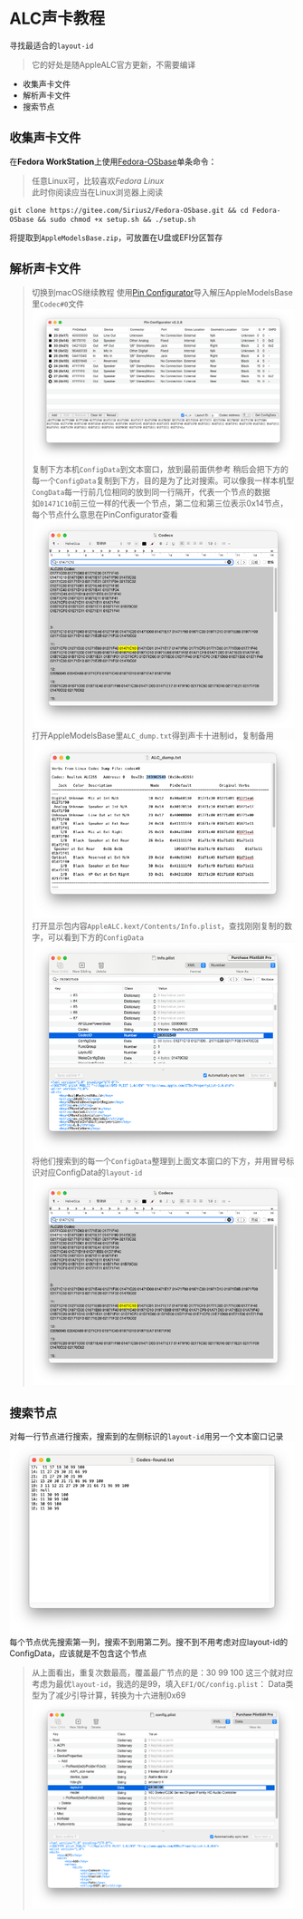 # ALC声卡教程
寻找最适合的`layout-id`
> 它的好处是随AppleALC官方更新，不需要编译
+ 收集声卡文件
+ 解析声卡文件
+ 搜索节点

## 收集声卡文件
在**Fedora WorkStation**上使用[Fedora-OSbase](https://gitee.com/Sirius2/Fedora-OSbase)单条命令：
> 任意Linux可，比较喜欢*Fedora Linux*  
> 此时你阅读应当在Linux浏览器上阅读
```
git clone https://gitee.com/Sirius2/Fedora-OSbase.git && cd Fedora-OSbase && sudo chmod +x setup.sh && ./setup.sh
```
将提取到`AppleModelsBase.zip`，可放置在U盘或EFI分区暂存

## 解析声卡文件
> 切换到macOS继续教程
使用[Pin Configurator](https://github.com/headkaze/PinConfigurator)导入解压AppleModelsBase里`Codec#0`文件
![pinconfigurator](../wiki-pic/pinconfigurator.png)
复制下方本机`ConfigData`到文本窗口，放到最前面供参考
> 稍后会把下方的每一个`ConfigData`复制到下方，目的是为了比对搜索。可以像我一样本机型`CongData`每一行前几位相同的放到同一行隔开，代表一个节点的数据  
> 如`01471C10`前三位一样的代表一个节点，第二位和第三位表示0x14节点，每个节点什么意思在PinConfigurator查看
![codecs](../wiki-pic/codecs.png)
打开AppleModelsBase里`ALC_dump.txt`得到声卡十进制id，复制备用
![alc_dump](../wiki-pic/alc_dump.png)
打开显示包内容`AppleALC.kext/Contents/Info.plist`，查找刚刚复制的数字，可以看到下方的`ConfigData`
![applealc_info](../wiki-pic/applealc_info.png)
将他们搜索到的每一个`ConfigData`整理到上面文本窗口的下方，并用冒号标识对应ConfigData的`layout-id`
![codecs](../wiki-pic/codecs.png)

## 搜索节点
对每一行节点进行搜索，搜索到的左侧标识的`layout-id`用另一个文本窗口记录
![codecs-found](../wiki-pic/codecs-found.png)
每个节点优先搜索第一列，搜索不到用第二列。搜不到不用考虑对应layout-id的ConfigData，应该就是不包含这个节点
> 从上面看出，重复次数最高，覆盖最广节点的是：30 99 100
这三个就对应考虑为最优`layout-id`，我选的是99，填入`EFI/OC/config.plist`：
> Data类型为了减少引导计算，转换为十六进制0x69
![alc_inject](../wiki-pic/alc_inject.png)